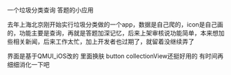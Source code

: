 一个垃圾分类查询 答题的小应用

去年上海北京刚开始实行垃圾分类做的一个app，数据是自己爬的，icon是自己画的，功能主要是查询，再就是答题加深记忆，后来上架审核说功能简单，本来想加些相关新闻，后来工作太忙，加上开发者也过期了，就留着没继续弄了

界面是基于QMUI_iOS改的 里面换肤 button collectionView还挺好用的 有时间再细细消化一下吧

